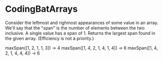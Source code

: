 # CodingBatArrays

Consider the leftmost and righmost appearances of some value in an array. We'll say that the "span" is the number of elements between the two inclusive. 
A single value has a span of 1. Returns the largest span found in the given array. (Efficiency is not a priority.)


maxSpan([1, 2, 1, 1, 3]) → 4
maxSpan([1, 4, 2, 1, 4, 1, 4]) → 6
maxSpan([1, 4, 2, 1, 4, 4, 4]) → 6
